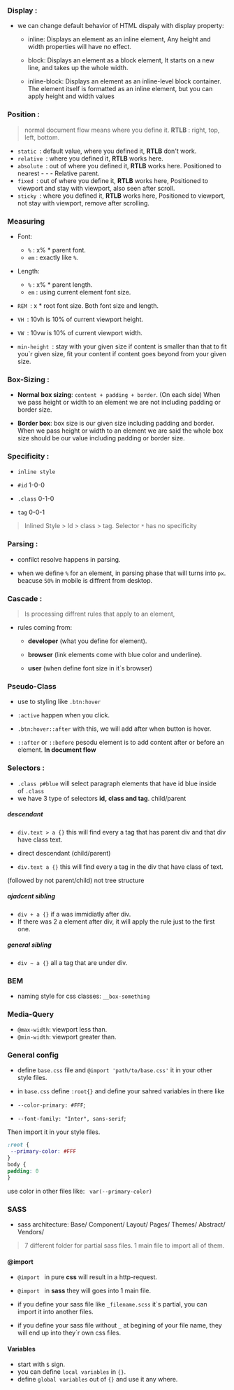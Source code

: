 
### Display : 
- we can change default behavior of HTML dispaly with display property:

  - inline: Displays an element as an inline element, Any height and width properties will have no effect.

  - block: Displays an element as a block element, It starts on a new line, and takes up the whole width.

  - inline-block: Displays an element as an inline-level block container. The element itself is formatted as an inline element, but you can apply height and width values





### Position :
> normal document flow means where you define it.
> __RTLB__ : right, top, left, bottom.

- `static `: default value, where you defined it, __RTLB__ don't work.
- `relative `: where you defined it, __RTLB__ works here.
- `absolute `: out of where you defined it, __RTLB__ works here. Positioned to nearest - - - Relative parent. 
- `fixed `: out of where you define it, __RTLB__ works here, Positioned to viewport and stay with viewport, also seen after scroll.
- `sticky `: where you defined it, __RTLB__ works here, Positioned to viewport, not stay with viewport, remove after scrolling.




### Measuring
- Font: 
  - `%` : x% * parent font.
  - `em` : exactly like `%`.

- Length: 
  - `%` : x% * parent length.
  - `em` : using current element font size.

- `REM `: x * root font size. Both font size and length.
- `VH `: 10vh is 10% of current viewport height.
- `VW `: 10vw is 10% of current viewport width.

- `min-height `: stay with your given size if content is smaller than that to fit you`r given size, fit your content if content goes beyond from your given size. 





### Box-Sizing : 
- __Normal box sizing__: ``content + padding + border``. (On each side)
When we pass height or width to an element we are not including padding or border size.

- __Border box__: box size is our given size including padding and border.
When we pass height or width to an element we are said the whole box size should be our value including padding or border size.



### Specificity : 
  - `inline style` 

  - `#id` 1-0-0

  - `.class` 0-1-0

  - `tag` 0-0-1

> Inlined Style > Id > class > tag.
> Selector `*` has no specificity





### Parsing :
- confilct resolve happens in parsing.

- when we define `%` for an element, in parsing phase that will turns into `px`. beacuse `50%` in mobile is diffrent from desktop.



### Cascade :

> Is processing diffrent rules that apply to an element,

- rules coming from:

  - __developer__ (what you define for element).

  - __browser__ (link elements come with blue color and underline).

  - __user__ (when define font size in it`s browser)






### Pseudo-Class
- use to styling like ``.btn:hover``

- `:active` happen when you click.

- ``.btn:hover::after`` with this, we will add after when button is hover.

- ``::after`` or ``::before`` pesodu element is to add content after or before an element. __In document flow__


### Selectors : 
- ``.class p#blue`` will select paragraph elements that have id blue inside of `.class`
- we have 3 type of selectors __id, class and tag__.
child/parent

##### descendant

- `div.text > a {}` this will find every a tag that has parent div and that div have class text.

- direct descendant (child/parent)

- `div.text a {}` this will find every a tag in the div that have class of text.

(followed by not parent/child)
 not tree structure 

#####  ajadcent sibling

- `div + a {}` if a was immidiatly after div.
- If there was 2 a element after div, it will apply the rule just to the first one.

#####  general sibling

- `div ~ a {}` all a tag that are under div.



### BEM
- naming style for css classes: `__box-something`

### Media-Query
- `@max-width`: viewport less than.
- `@min-width`: viewport greater than.


### General config 
- define `base.css` file and `@import 'path/to/base.css'` it in your other style files.

- in `base.css` define `:root{}` and define your sahred variables in there like

- `--color-primary: #FFF`;

- `--font-family: "Inter", sans-serif`;

Then import it in your style files.

```css
:root { 
 --primary-color: #FFF
}
body {
padding: 0
}
```
use color in other files like: ` var(--primary-color)`



### SASS 
- sass architecture: 
Base/
Component/
Layout/
Pages/
Themes/
Abstract/
Vendors/

> 7 different folder for partial sass files.
> 1 main file to import all of them.

#### @import

- `@import ` in pure __css__ will result in a http-request.
- `@import ` in __sass__ they will goes into 1 main file.

- if you define your sass file like `_filename.scss` it`s partial, you can import it into another files.

- if you define your sass file without `_` at begining of your file name, they will end up into they`r own css files.


#### Variables

- start with `$` sign.
- you can define `local variables` in `{}`.
- define `global variables` out of `{}` and use it any where.